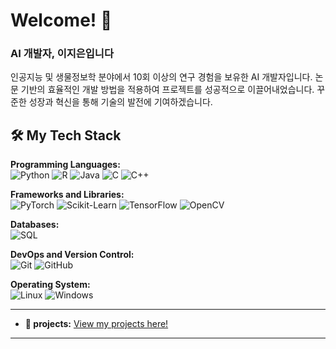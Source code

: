 # Welcome! 👋

### AI 개발자, 이지은입니다

인공지능 및 생물정보학 분야에서 10회 이상의 연구 경험을 보유한 AI 개발자입니다. 논문 기반의 효율적인 개발 방법을 적용하여 프로젝트를 성공적으로 이끌어내었습니다. 꾸준한 성장과 혁신을 통해 기술의 발전에 기여하겠습니다.

## 🛠️ My Tech Stack

**Programming Languages:**  
<img src="https://img.shields.io/badge/Python-blue?style=flat-square&logo=Python&logoColor=white" alt="Python" />
<img src="https://img.shields.io/badge/R-276DC3?style=flat-square&logo=R&logoColor=white" alt="R" />
<img src="https://img.shields.io/badge/Java-007396?style=flat-square&logo=java&logoColor=white" alt="Java" />
<img src="https://img.shields.io/badge/C-00599C?style=flat-square&logo=c&logoColor=white" alt="C" />
<img src="https://img.shields.io/badge/C++-00599C?style=flat-square&logo=c%2B%2B&logoColor=white" alt="C++" />

**Frameworks and Libraries:**  
<img src="https://img.shields.io/badge/PyTorch-red?style=flat-square&logo=PyTorch&logoColor=white" alt="PyTorch" />
<img src="https://img.shields.io/badge/Scikit--Learn-blue?style=flat-square&logo=scikit-learn&logoColor=white" alt="Scikit-Learn" />
<img src="https://img.shields.io/badge/TensorFlow-FF6F00?style=flat-square&logo=TensorFlow&logoColor=white" alt="TensorFlow" />
<img src="https://img.shields.io/badge/OpenCV-5C3EE8?style=flat-square&logo=OpenCV&logoColor=white" alt="OpenCV" />

**Databases:**  
<img src="https://img.shields.io/badge/SQL-blue?style=flat-square&logo=MySQL&logoColor=white" alt="SQL" />

**DevOps and Version Control:**  
<img src="https://img.shields.io/badge/Git-black?style=flat-square&logo=Git&logoColor=white" alt="Git" />
<img src="https://img.shields.io/badge/GitHub-black?style=flat-square&logo=GitHub&logoColor=white" alt="GitHub" />

**Operating System:**  
<img src="https://img.shields.io/badge/Linux-gray?style=flat-square&logo=Linux&logoColor=white" alt="Linux" />
<img src="https://img.shields.io/badge/Windows-0078D6?style=flat-square&logo=Windows&logoColor=white" alt="Windows" />


---

- **📄 projects:** [View my projects here!](https://github.com/HappyJieun)

---
